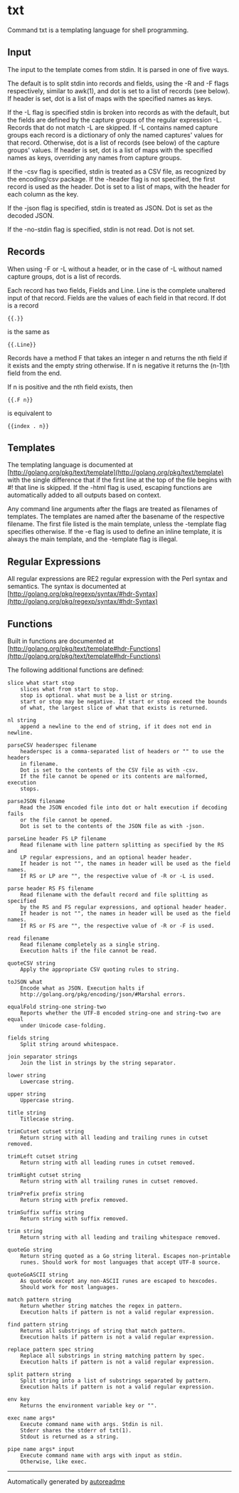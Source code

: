 # txt

Command txt is a templating language for shell programming.

## Input

The input to the template comes from stdin. It is parsed in one of five ways.

The default is to split stdin into records and fields, using the -R and -F flags respectively, similar to awk(1), and dot is set to a list of records (see below). If header is set, dot is a list of maps with the specified names as keys.

If the -L flag is specified stdin is broken into records as with the default, but the fields are defined by the capture groups of the regular expression -L. Records that do not match -L are skipped. If -L contains named capture groups each record is a dictionary of only the named captures' values for that record. Otherwise, dot is a list of records (see below) of the capture groups' values. If header is set, dot is a list of maps with the specified names as keys, overriding any names from capture groups.

If the -csv flag is specified, stdin is treated as a CSV file, as recognized by the encoding/csv package. If the -header flag is not specified, the first record is used as the header. Dot is set to a list of maps, with the header for each column as the key.

If the -json flag is specified, stdin is treated as JSON. Dot is set as the decoded JSON.

If the -no-stdin flag is specified, stdin is not read. Dot is not set.

## Records

When using -F or -L without a header, or in the case of -L without named capture groups, dot is a list of records.

Each record has two fields, Fields and Line. Line is the complete unaltered input of that record. Fields are the values of each field in that record. If dot is a record

	{{.}}

is the same as

	{{.Line}}

Records have a method F that takes an integer n and returns the nth field if it exists and the empty string otherwise. If n is negative it returns the (n-1)th field from the end.

If n is positive and the nth field exists, then

	{{.F n}}

is equivalent to

	{{index . n}}

## Templates

The templating language is documented at [http://golang.org/pkg/text/template](http://golang.org/pkg/text/template) with the single difference that if the first line at the top of the file begins with #! that line is skipped. If the -html flag is used, escaping functions are automatically added to all outputs based on context.

Any command line arguments after the flags are treated as filenames of templates. The templates are named after the basename of the respective filename. The first file listed is the main template, unless the -template flag specifies otherwise. If the -e flag is used to define an inline template, it is always the main template, and the -template flag is illegal.

## Regular Expressions

All regular expressions are RE2 regular expression with the Perl syntax and semantics. The syntax is documented at [http://golang.org/pkg/regexp/syntax/#hdr-Syntax](http://golang.org/pkg/regexp/syntax/#hdr-Syntax)

## Functions

Built in functions are documented at [http://golang.org/pkg/text/template#hdr-Functions](http://golang.org/pkg/text/template#hdr-Functions)

The following additional functions are defined:

	slice what start stop
		slices what from start to stop.
		stop is optional. what must be a list or string.
		start or stop may be negative. If start or stop exceed the bounds
		of what, the largest slice of what that exists is returned.

	nl string
		append a newline to the end of string, if it does not end in newline.

	parseCSV headerspec filename
		headerspec is a comma-separated list of headers or "" to use the headers
		in filename.
		Dot is set to the contents of the CSV file as with -csv.
		If the file cannot be opened or its contents are malformed, execution
		stops.

	parseJSON filename
		Read the JSON encoded file into dot or halt execution if decoding fails
		or the file cannot be opened.
		Dot is set to the contents of the JSON file as with -json.

	parseLine header FS LP filename
		Read filename with line pattern splitting as specified by the RS and
		LP regular expressions, and an optional header header.
		If header is not "", the names in header will be used as the field names.
		If RS or LP are "", the respective value of -R or -L is used.

	parse header RS FS filename
		Read filename with the default record and file splitting as specified
		by the RS and FS regular expressions, and optional header header.
		If header is not "", the names in header will be used as the field names.
		If RS or FS are "", the respective value of -R or -F is used.

	read filename
		Read filename completely as a single string.
		Execution halts if the file cannot be read.

	quoteCSV string
		Apply the appropriate CSV quoting rules to string.

	toJSON what
		Encode what as JSON. Execution halts if
		http://golang.org/pkg/encoding/json/#Marshal errors.

	equalFold string-one string-two
		Reports whether the UTF-8 encoded string-one and string-two are equal
		under Unicode case-folding.

	fields string
		Split string around whitespace.

	join separator strings
		Join the list in strings by the string separator.

	lower string
		Lowercase string.

	upper string
		Uppercase string.

	title string
		Titlecase string.

	trimCutset cutset string
		Return string with all leading and trailing runes in cutset removed.

	trimLeft cutset string
		Return string with all leading runes in cutset removed.

	trimRight cutset string
		Return string with all trailing runes in cutset removed.

	trimPrefix prefix string
		Return string with prefix removed.

	trimSuffix suffix string
		Return string with suffix removed.

	trim string
		Return string with all leading and trailing whitespace removed.

	quoteGo string
		Return string quoted as a Go string literal. Escapes non-printable
		runes. Should work for most languages that accept UTF-8 source.

	quoteGoASCII string
		As quoteGo except any non-ASCII runes are escaped to hexcodes.
		Should work for most languages.

	match pattern string
		Return whether string matches the regex in pattern.
		Execution halts if pattern is not a valid regular expression.

	find pattern string
		Returns all substrings of string that match pattern.
		Execution halts if pattern is not a valid regular expression.

	replace pattern spec string
		Replace all substrings in string matching pattern by spec.
		Execution halts if pattern is not a valid regular expression.

	split pattern string
		Split string into a list of substrings separated by pattern.
		Execution halts if pattern is not a valid regular expression.

	env key
		Returns the environment variable key or "".

	exec name args*
		Execute command name with args. Stdin is nil.
		Stderr shares the stderr of txt(1).
		Stdout is returned as a string.

	pipe name args* input
		Execute command name with args with input as stdin.
		Otherwise, like exec.


---
Automatically generated by [autoreadme](https://github.com/jimmyfrasche/autoreadme)
